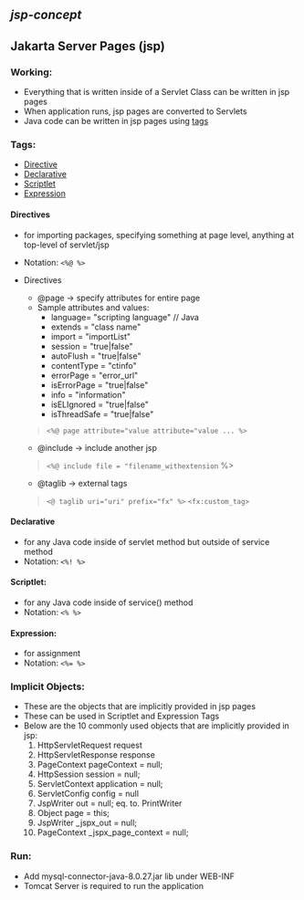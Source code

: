 *jsp-concept*
---
Jakarta Server Pages (jsp)
---
### Working:
 - Everything that is written inside of a Servlet Class can be written in jsp pages
 - When application runs, jsp pages are converted to Servlets
 - Java code can be written in jsp pages using [tags](#Tags)

### Tags:
 - [Directive](#Directives)
 - [Declarative](#Declarative)
 - [Scriptlet](#Scriptlet)
 - [Expression](#Expression)

#### Directives 
 - for importing packages, specifying something at page level, anything at top-level of servlet/jsp 
 - Notation: `<%@ %>`
 - Directives
     - @page -> specify attributes for entire page  
     - Sample attributes and values:
         - language= "scripting language" // Java
         - extends = "class name"
         - import = "importList"
         - session = "true|false"
         - autoFlush = "true|false"
         - contentType = "ctinfo"
         - errorPage = "error_url"
         - isErrorPage = "true|false"
         - info = "information"
         - isELIgnored = "true|false"
         - isThreadSafe = "true|false"
         
     > `<%@ page attribute="value attribute="value ... %>`   
     
     - @include -> include another jsp
     > `<%@ include file = "filename_withextension` %>
     - @taglib -> external tags
     > `<@ taglib uri="uri" prefix="fx" %>`
     > `<fx:custom_tag>`
 
#### Declarative
 - for any Java code inside of servlet method but outside of service method
 - Notation: `<%! %>`

#### Scriptlet:
 - for any Java code inside of service() method
 - Notation: `<% %>`

#### Expression:
 - for assignment
 - Notation: `<%= %>`
 
### Implicit Objects:
 - These are the objects that are implicitly provided in jsp pages
 - These can be used in Scriptlet and Expression Tags
 -  Below are the 10 commonly used objects that are implicitly provided in jsp:
    1. HttpServletRequest request
    2. HttpServletResponse response
    3. PageContext pageContext = null;
    4. HttpSession session = null;
    5. ServletContext application = null;
    6. ServletConfig config = null
    7. JspWriter out = null; eq. to. PrintWriter
    8. Object page = this;
    9. JspWriter _jspx_out = null;
    10. PageContext _jspx_page_context = null;

### Run:
 - Add mysql-connector-java-8.0.27.jar lib under WEB-INF
 - Tomcat Server is required to run the application
